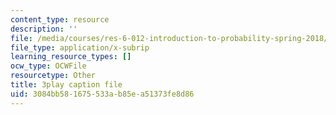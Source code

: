 ```yaml
---
content_type: resource
description: ''
file: /media/courses/res-6-012-introduction-to-probability-spring-2018/3084bb581675533ab85ea51373fe8d86_7wqaa4uqwao.vtt
file_type: application/x-subrip
learning_resource_types: []
ocw_type: OCWFile
resourcetype: Other
title: 3play caption file
uid: 3084bb58-1675-533a-b85e-a51373fe8d86
---
```

